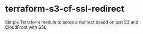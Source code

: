 # terraform-s3-cf-ssl-redirect
Simple Terraform module to setup a redirect based on just S3 and CloudFront with SSL
